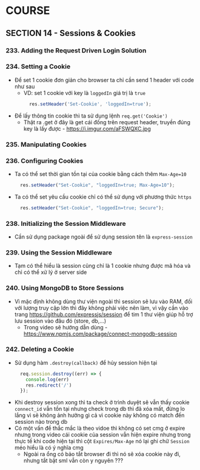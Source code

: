 # COURSE

## SECTION 14 - Sessions & Cookies

### 233. Adding the Request Driven Login Solution

### 234. Setting a Cookie

- Để set 1 cookie đơn giản cho browser ta chỉ cần send 1 header với code như sau 
  - VD: set 1 cookie với key là `loggedIn` giá trị là `true`
    ```javascript
      res.setHeader('Set-Cookie', 'loggedIn=true');
    ```
- Để lấy thông tin cookie thì ta sử dụng lệnh `req.get('Cookie')`
  - Thật ra .get ở đây là get cái đống trên request header, truyền đúng key là lấy được - https://i.imgur.com/aFSWQXC.jpg 

### 235. Manipulating Cookies

### 236. Configuring Cookies

- Ta có thể set thời gian tồn tại của cookie bằng cách thêm `Max-Age=10`
  ```javascript
    res.setHeader("Set-Cookie", "loggedIn=true; Max-Age=10");
  ```
- Ta có thể set yêu cầu cookie chỉ có thể sử dụng với phương thức `https`
  ```javascript
    res.setHeader("Set-Cookie", "loggedIn=true; Secure");
  ```

### 238. Initializing the Session Middleware

- Cần sử dụng package ngoài để sử dụng session tên là `express-session`

### 239. Using the Session Middleware


- Tạm có thể hiểu là session cũng chỉ là 1 cookie nhưng được mã hóa và chỉ có thể xử lý ở server side

### 240. Using MongoDB to Store Sessions

- Vì mặc định không dùng thư viện ngoài thì session sẽ lưu vào RAM, đối với lượng truy cập lớn thì đây không phải việc nên làm, vì vậy cần vào trang https://github.com/expressjs/session để tim 1 thư viện giúp hỗ trợ lưu session vào đâu đó (store, db,...)
  - Trong video sẽ hướng dẫn dùng - https://www.npmjs.com/package/connect-mongodb-session 

### 242. Deleting a Cookie

- Sử dụng hàm `.destroy(callback)` để hủy session hiện tại
  ```javascript
    req.session.destroy((err) => {
      console.log(err)
      res.redirect('/')
    });
  ```
- Khi destroy session xong thì ta check ở trình duyệt sẽ vẫn thấy cookie `connect_id` vẫn tồn tại nhưng check trong db thì đã xóa mất, đừng lo lắng vì sẽ không ảnh hưởng gì cả vì cookie này không có match đến session nào trong db
- Có một vấn đề thắc mắc là theo vidoe thì không có set cmg ở expire nhưng trong video cái cookie của session vẫn hiện expire nhưng trong thực tế khi code hiện tại thì cột `Expires/Max-Age` nó lại ghi chữ `Session` méo hiểu là có ý nghĩa cmg
  - Ngoài ra ổng có bảo tắt browser đi thì nó sẽ xóa cookie này đi, nhưng tắt bật sml vẫn còn y nguyên ???